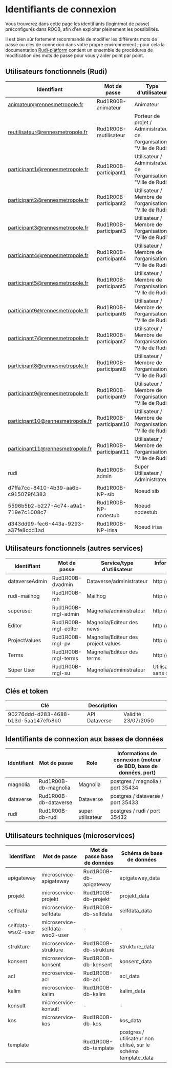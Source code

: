 # Identifiants de connexion

Vous trouverez dans cette page les identifiants (login/mot de passe) préconfigurés dans ROOB, afin d'en exploiter pleinement les possibilités.

Il est bien sûr fortement recommandé de modifier les différents mots de passe ou clés de connexion dans votre propre environnement ; pour cela la documentation [Rudi-platform](https://github.com/rudi-platform) contient un ensemble de procédures de modification des mots de passe pour vous y aider point par point.


## Utilisateurs fonctionnels (Rudi)

| Identifiant | Mot de passe | Type d'utilisateur |
| ----------- | ------------ | ------------------ |
| animateur@rennesmetropole.fr | Rud1R00B-animateur | Animateur |
| reutilisateur@rennesmetropole.fr | Rud1R00B-reutilisateur | Porteur de projet / Administrateur de l'organisation "Ville de Rudi" |
| participant1@rennesmetropole.fr | Rud1R00B-participant1 | Utilisateur / Administrateur de l'organisation "Ville de Rudi" |
| participant2@rennesmetropole.fr | Rud1R00B-participant2 | Utilisateur / Membre de l'organisation "Ville de Rudi" |
| participant3@rennesmetropole.fr | Rud1R00B-participant3 | Utilisateur / Membre de l'organisation "Ville de Rudi" |
| participant4@rennesmetropole.fr | Rud1R00B-participant4 | Utilisateur / Membre de l'organisation "Ville de Rudi" |
| participant5@rennesmetropole.fr | Rud1R00B-participant5 | Utilisateur / Membre de l'organisation "Ville de Rudi" |
| participant6@rennesmetropole.fr | Rud1R00B-participant6 | Utilisateur / Membre de l'organisation "Ville de Rudi" |
| participant7@rennesmetropole.fr | Rud1R00B-participant7 | Utilisateur / Membre de l'organisation "Ville de Rudi" |
| participant8@rennesmetropole.fr | Rud1R00B-participant8 | Utilisateur / Membre de l'organisation "Ville de Rudi" |
| participant9@rennesmetropole.fr | Rud1R00B-participant9 | Utilisateur / Membre de l'organisation "Ville de Rudi" |
| participant10@rennesmetropole.fr | Rud1R00B-participant10 | Utilisateur / Membre de l'organisation "Ville de Rudi" |
| participant11@rennesmetropole.fr | Rud1R00B-participant11 | Utilisateur / Membre de l'organisation "Ville de Rudi" |
| rudi | Rud1R00B-admin | Super Utilisateur / Administrateur |
| d7ffa7cc-8410-4b39-aa6b-c915079f4383 | Rud1R00B-NP-sib | Noeud sib |
| 5596b5b2-b227-4c74-a9a1-719e7c1008c7 | Rud1R00B-NP-nodestub | Noeud nodestub |
| d343dd99-fec6-443a-9293-a37fe8cdd1ad | Rud1R00B-NP-irisa | Noeud irisa |

## Utilisateurs fonctionnels (autres services)

| Identifiant | Mot de passe | Service/type d'utilisateur | Informations de connexion (URL du service) |
| ----------- | ------------ | --------------- | ---------------------------------------------- |
| dataverseAdmin | Rud1R00B-dvadmin | Dataverse/administrateur | http://dataverse.${base_dn}:8081/ |
| rudi-mailhog | Rud1R00B-mh | Mailhog | http://rudi.${base_dn}:8025/ |
| superuser | Rud1R00B-mgl-admin | Magnolia/administrateur | http://magnolia.${base_dn}:8082/ |
| Editor | Rud1R00B-mgl-editor | Magnolia/Editeur des news | http://magnolia.${base_dn}:8082/ |
| ProjectValues | Rud1R00B-mgl-pv | Magnolia/Editeur des project values | http://magnolia.${base_dn}:8082/ |
| Terms | Rud1R00B-mgl-terms | Magnolia/Editeur des terms | http://magnolia.${base_dn}:8082/ |
| Super User | Rud1R00B-mgl-su | Magnolia/administrateur | Utilisateur technique Magnolia, sans doit de connexion à l'IHM |

## Clés et token

| Clé | Description | |
| ----------- | ------------ | - |
| 90276ddd-d283-4688-b13d-5aa147efb8b0 | API Dataverse | Validité : 23/07/2050 |

## Identifiants de connexion aux bases de données

| Identifiant | Mot de passe | Role | Informations de connexion (moteur de BDD, base de données, port) |
| ----------- | ------------ | --------------- | ---------------------------------------------- |
| magnolia | Rud1R00B-db-magnolia | Magnolia | postgres / magnolia / port 35434 |
| dataverse | Rud1R00B-db-dataverse | Dataverse | postgres / dataverse / port 35433 |
| rudi | Rud1R00B-db-rudi | super utilisateur | postgres / rudi / port 35432 |

## Utilisateurs techniques (microservices)

| Identifiant | Mot de passe | Mot de passe base de données | Schéma de base de données |
| ----------- | ------------ | ---------------------------- | ------------------------- |
| apigateway | microservice-apigateway | Rud1R00B-db-apigateway | apigateway_data |
| projekt | microservice-projekt | Rud1R00B-db-projekt | projekt_data |
| selfdata | microservice-selfdata | Rud1R00B-db-selfdata | selfdata_data |
| selfdata-wso2-user | microservice-selfdata-wso2-user | - | - |
| strukture | microservice-strukture | Rud1R00B-db-strukture | strukture_data |
| konsent | microservice-konsent | Rud1R00B-db-konsent | konsent_data |
| acl | microservice-acl | Rud1R00B-db-acl | acl_data |
| kalim | microservice-kalim | Rud1R00B-db-kalim | kalim_data |
| konsult | microservice-konsult | - | - |
| kos | microservice-kos | Rud1R00B-db-kos | kos_data |
| template | | Rud1R00B-db-template | postgres / utilisateur non utilisé, sur le schéma template_data |

